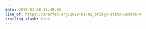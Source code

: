 ```yaml
---
date: 2019-01-08 12:49:05
like_of: https://snarfed.org/2019-01-02_bridgy-stats-update-4
trailing_slash: true
---
```

